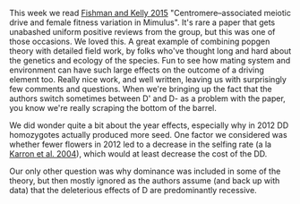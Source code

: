 This week we read [Fishman and Kelly 2015](http://onlinelibrary.wiley.com/doi/10.1111/evo.12661/abstract;jsessionid=0A4565C367B1ED7DA47A6F1989FF4009.f02t02) "Centromere–associated meiotic drive and female fitness variation in Mimulus".  It's rare a paper that gets unabashed uniform positive reviews from the group, but this was one of those occasions.  We loved this.  A great example of combining popgen theory with detailed field work, by folks who've thought long and hard about the genetics and ecology of the species.  Fun to see how mating system and environment can have such large effects on the outcome of a driving element too.  Really nice work, and well written, leaving us with surprisingly few comments and questions. When we're bringing up the fact that the authors switch sometimes between D' and D- as a problem with the paper, you know we're really scraping the bottom of the barrel.  

We did wonder quite a bit about the year effects, especially why in 2012 DD homozygotes actually produced more seed.  One factor we considered was whether fewer flowers in 2012 led to a decrease in the selfing rate (a la [Karron et al. 2004](http://www.ncbi.nlm.nih.gov/pubmed/14666135)), which would at least decrease the cost of the DD.

Our only other question was why dominance was included in some of the theory, but then mostly ignored as the authors assume (and back up with data) that the deleterious effects of D are predominantly recessive.
